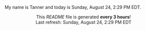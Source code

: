 My name is Tanner and today is Sunday, August 24, 2:29 PM EDT.

<p align="center">This <i>README</i> file is generated <b>every 3 hours</b>!</br>Last refresh: Sunday, August 24, 2:29 PM EDT<br /></p>
